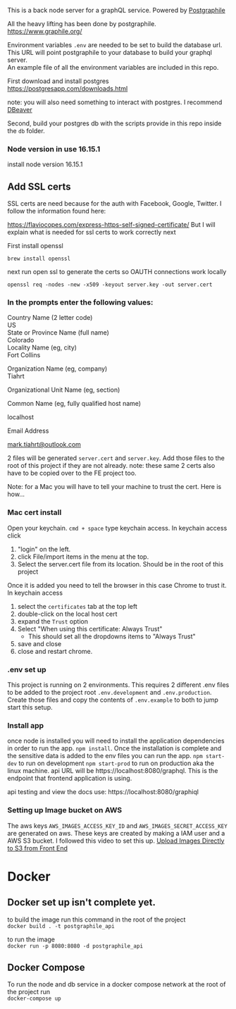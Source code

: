 This is a back node server for a graphQL service. Powered by [Postgraphile](https://www.graphile.org/)

All the heavy lifting has been done by postgraphile. https://www.graphile.org/

Environment variables `.env` are needed to be set to build the database url.  This URL will point postgraphile to your database to build your graphql server.  
An example file of all the environment variables are included in this repo.

First download and install postgres
https://postgresapp.com/downloads.html

note: you will also need something to interact with postgres.  I recommend [DBeaver](https://dbeaver.io/download/)

Second, build your postgres db with the scripts provide in this repo inside the `db` folder.

### Node version in use 16.15.1
install node version 16.15.1

## Add SSL certs
SSL certs are need because for the auth with Facebook, Google, Twitter.
I follow the information found here:

https://flaviocopes.com/express-https-self-signed-certificate/
But I will explain what is needed for ssl certs to work correctly next

First install openssl
```
brew install openssl
```
next run open ssl to generate the certs so OAUTH connections work locally

```
openssl req -nodes -new -x509 -keyout server.key -out server.cert
```
### In the prompts enter the following values:
Country Name (2 letter code)<br> 
US<br> 
State or Province Name (full name)<br> 
Colorado<br> 
Locality Name (eg, city)<br> 
Fort Collins

Organization Name (eg, company)<br> 
Tiahrt

Organizational Unit Name (eg, section)

Common Name (eg, fully qualified host name)

localhost

Email Address

mark.tiahrt@outlook.com

2 files will be generated `server.cert` and `server.key`.  Add those files to the root of this project if they are not already.
 note:  these same 2 certs also have to be copied over to the FE project too.  

Note: for a Mac you will have to tell your machine to trust the cert.  Here is how...

### Mac cert install
Open your keychain.  `cmd + space` type keychain access. In keychain access click
1. "login" on the left.
2. click File/import items in the menu at the top.
3. Select the server.cert file from its location.  Should be in the root of this project

Once it is added you need to tell the browser in this case Chrome to trust it.  
In keychain access
1. select the `certificates` tab at the top left
2. double-click on the local host cert
3. expand the `Trust` option
4. Select "When using this certificate: Always Trust"
    - This should set all the dropdowns items to "Always Trust"
5. save and close
6. close and restart chrome.

### .env set up
This project is running on 2 environments.  This requires 2 different .env files to be added to the project root ```.env.development``` and ```.env.production```.  Create those files and copy the contents of ```.env.example``` to both to jump start this setup.

### Install app
once node is installed you will need to install the application dependencies in order to run the app.
`npm install`.  Once the installation is complete and the sensitive data is added to the env files you can run the app.
`npm start-dev` to run on development `npm start-prod` to run on production aka the linux machine.  api URL will be https://localhost:8080/graphql.
This is the endpoint that frontend application is using. 

api testing and view the docs use: https://localhost:8080/graphiql

### Setting up Image bucket on AWS
The aws keys ```AWS_IMAGES_ACCESS_KEY_ID``` and ```AWS_IMAGES_SECRET_ACCESS_KEY``` are generated on aws.  These keys are created
by making a IAM user and a AWS S3 bucket.  I followed this video to set this up.  [Upload Images Directly to S3 from Front End](https://www.youtube.com/watch?v=yGYeYJpRWPM&list=LL&index=1&t=2s&ab_channel=SamMeech-Ward)

# Docker
## Docker set up isn't complete yet.  
to build the image run this command in the root of the project<br>
```docker build . -t postgraphile_api```

to run the image<br>
```docker run -p 8080:8080 -d postgraphile_api```
## Docker Compose
To run the node and db service in a docker compose network at the root of the project run<br>
```docker-compose up```

